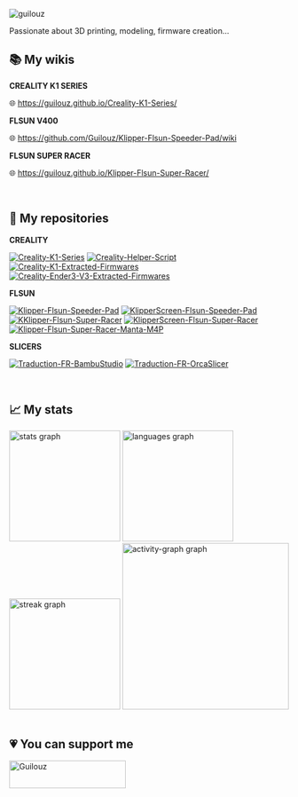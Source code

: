 <p align="left"> <img src="https://komarev.com/ghpvc/?username=guilouz&label=Profile%20views&color=0e75b6&style=flat" alt="guilouz" /> </p>

Passionate about 3D printing, modeling, firmware creation...

## :books: My wikis

**CREALITY K1 SERIES**

:globe_with_meridians: https://guilouz.github.io/Creality-K1-Series/

**FLSUN V400**

:globe_with_meridians: https://github.com/Guilouz/Klipper-Flsun-Speeder-Pad/wiki

**FLSUN SUPER RACER**

:globe_with_meridians: https://guilouz.github.io/Klipper-Flsun-Super-Racer/

<br />

## :bookmark_tabs: My repositories

**CREALITY**

[![Creality-K1-Series](https://github-readme-stats.vercel.app/api/pin/?username=Guilouz&repo=Creality-K1-Series)](https://github.com/Guilouz/Creality-K1-Series) 
[![Creality-Helper-Script](https://github-readme-stats.vercel.app/api/pin/?username=Guilouz&repo=Creality-Helper-Script)](https://github.com/Guilouz/Creality-Helper-Script)
[![Creality-K1-Extracted-Firmwares](https://github-readme-stats.vercel.app/api/pin/?username=Guilouz&repo=Creality-K1-Extracted-Firmwares)](https://github.com/Guilouz/Creality-K1-Extracted-Firmwares)
[![Creality-Ender3-V3-Extracted-Firmwares](https://github-readme-stats.vercel.app/api/pin/?username=Guilouz&repo=Creality-Ender3-V3-Extracted-Firmwares)](https://github.com/Guilouz/Creality-Ender3-V3-Extracted-Firmwares)

**FLSUN**

[![Klipper-Flsun-Speeder-Pad](https://github-readme-stats.vercel.app/api/pin/?username=Guilouz&repo=Klipper-Flsun-Speeder-Pad)](https://github.com/Guilouz/Klipper-Flsun-Speeder-Pad)
[![KlipperScreen-Flsun-Speeder-Pad](https://github-readme-stats.vercel.app/api/pin/?username=Guilouz&repo=KlipperScreen-Flsun-Speeder-Pad)](https://github.com/Guilouz/KlipperScreen-Flsun-Speeder-Pad)
[![KKlipper-Flsun-Super-Racer](https://github-readme-stats.vercel.app/api/pin/?username=Guilouz&repo=Klipper-Flsun-Super-Racer)](https://github.com/Guilouz/Klipper-Flsun-Super-Racer)
[![KlipperScreen-Flsun-Super-Racer](https://github-readme-stats.vercel.app/api/pin/?username=Guilouz&repo=KlipperScreen-Flsun-Super-Racer)](https://github.com/Guilouz/KlipperScreen-Flsun-Super-Racer)
[![Klipper-Flsun-Super-Racer-Manta-M4P](https://github-readme-stats.vercel.app/api/pin/?username=Guilouz&repo=Klipper-Flsun-Super-Racer-Manta-M4P)](https://github.com/Guilouz/Klipper-Flsun-Super-Racer-Manta-M4P)

**SLICERS**

[![Traduction-FR-BambuStudio](https://github-readme-stats.vercel.app/api/pin/?username=Guilouz&repo=Traduction-FR-BambuStudio)](https://github.com/Guilouz/Traduction-FR-BambuStudio)
[![Traduction-FR-OrcaSlicer](https://github-readme-stats.vercel.app/api/pin/?username=Guilouz&repo=Traduction-FR-OrcaSlicer)](https://github.com/Guilouz/Traduction-FR-OrcaSlicer)

<br />

## :chart_with_upwards_trend: My stats

<div align="left">
  <img src="https://github-readme-stats.vercel.app/api?username=Guilouz&hide_title=false&hide_rank=true&show_icons=true&include_all_commits=true&count_private=true&disable_animations=false&theme=default&locale=en&hide_border=true&order=1&custom_title=GitHub%20Stats" height="200" alt="stats graph"  />
  <img src="https://github-readme-stats.vercel.app/api/top-langs?username=Guilouz&locale=en&hide_title=false&layout=compact&card_width=320&langs_count=5&theme=default&hide_border=true&order=2" height="200" alt="languages graph"  />
  <img src="https://streak-stats.demolab.com?user=Guilouz&locale=en&mode=weekly&theme=default&hide_border=true&border_radius=5&order=3" height="200" alt="streak graph"  />
  <img src="https://github-readme-activity-graph.vercel.app/graph?username=Guilouz&radius=16&theme=github-light&area=true&order=5&custom_title=Contribution%20Graph&hide_border=true" height="300" alt="activity-graph graph"  />
</div>

<br />

## :heartpulse: You can support me
<p><a href="https://ko-fi.com/Guilouz"> <img align="left" src="https://cdn.ko-fi.com/cdn/kofi3.png?v=3" height="50" width="210" alt="Guilouz" /></a></p>
